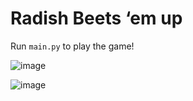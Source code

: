 # Radish Beets ‘em up

Run `main.py` to play the game!

![image](https://github.com/user-attachments/assets/472ef6d5-83d3-4c6d-b1a6-2ae828bac997)

![image](https://github.com/user-attachments/assets/12c7b3dd-5c80-4074-98c8-b2ab998e2a8d)
